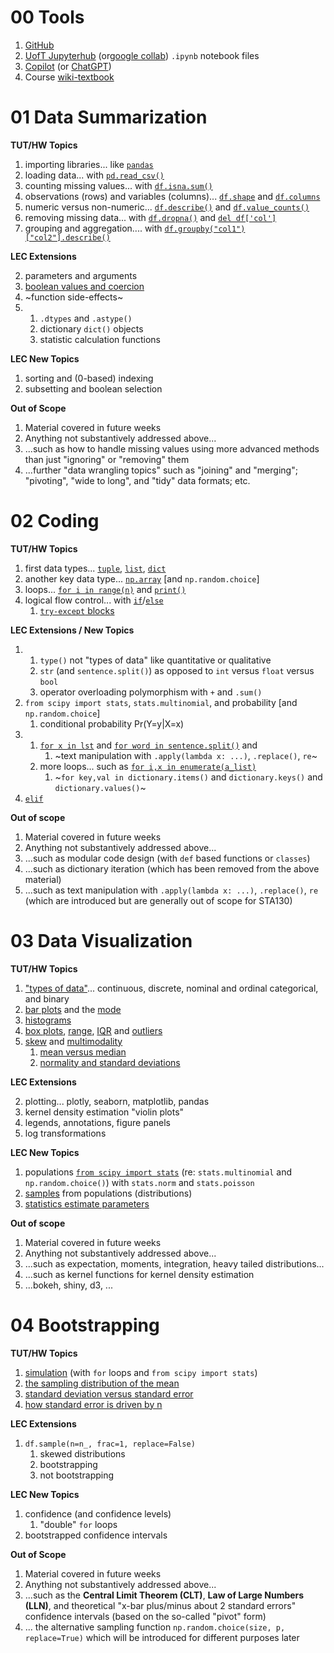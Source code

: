 # 00 Tools

1. [GitHub](https://github.com/pointOfive/STA130_ChatGPT/blob/main/README.md)
2. [UofT Jupyterhub](https://datatools.utoronto.ca) (or[google collab](https://colab.research.google.com/)) `.ipynb` notebook files
3. [Copilot](https://copilot.microsoft.com/) (or [ChatGPT](https://chat.openai.com/))
4. Course [wiki-textbook](https://github.com/pointOfive/STA130_ChatGPT/wiki/)


# 01 Data Summarization

**TUT/HW Topics**

1. importing libraries... like [`pandas`](01-Data-Summarization#import)
2. loading data... with [`pd.read_csv()`](01-Data-Summarization#read_csv)
3. counting missing values... with [`df.isna.sum()`](01-Data-Summarization#Missingness-I)
4. observations (rows) and variables (columns)... [`df.shape`](01-Data-Summarization#Variables-and-Observations) and [`df.columns`](01-Data-Summarization#Variables-and-Observations)
5. numeric versus non-numeric... [`df.describe()`](01-Data-Summarization#Types-I) and [`df.value_counts()`](01-Data-Summarization#Types-I)
6. removing missing data... with [`df.dropna()`](01-Data-Summarization#Missingness-II) and [`del df['col']`](01-Data-Summarization#Missingness-II)
7. grouping and aggregation.... with [`df.groupby("col1")["col2"].describe()`](01-Data-Summarization#Grouping-and-Aggregation)

**LEC Extensions**

2. parameters and arguments
3. [boolean values and coercion](01-Data-Summarization#Boolean-Values-and-Coercion)
4. ~function side-effects~
5. 
    1. `.dtypes` and `.astype()`  
    2. dictionary `dict()` objects
    3. statistic calculation functions

**LEC New Topics**

1. sorting and (0-based) indexing
2. subsetting and boolean selection

**Out of Scope**

1. Material covered in future weeks
2. Anything not substantively addressed above...
3. ...such as how to handle missing values using more advanced methods than just "ignoring" or "removing" them
4. ...further "data wrangling topics" such as "joining" and "merging"; "pivoting", "wide to long", and "tidy" data formats; etc.


# 02 Coding

**TUT/HW Topics**

1. first data types... [`tuple`](02-Coding#Types-II), [`list`](02-Coding#Types-II), [`dict`](02-Coding#Types-II)
2. another key data type... [`np.array`](02-Coding#np.array) [and `np.random.choice`]
3. loops... [`for i in range(n)`](02-Coding#for-loops) and [`print()`](02-Coding#for-loops)
4. logical flow control... with [`if`](02-Coding#Logical-Flow-Control)/[`else`](02-Coding#Logical-Flow-Control)
    1. [`try-except` blocks](02-Coding#Logical-Flow-Control)

**LEC Extensions / New Topics**

1. 
    1. `type()` not "types of data" like quantitative or qualitative
    2. `str` (and `sentence.split()`) as opposed to `int` versus `float` versus `bool`
    3. operator overloading polymorphism with `+` and `.sum()`
2. `from scipy import stats`, `stats.multinomial`, and probability [and `np.random.choice`]
    1. conditional probability Pr(Y=y|X=x)
3.
    1. [`for x in lst`](02-Coding#More-Loops) and [`for word in sentence.split()`](02-Coding#More-Loops) and 
        1. ~text manipulation with `.apply(lambda x: ...)`, `.replace()`, `re`~
    2. more loops... such as [`for i,x in enumerate(a_list)`](02-Coding#More-Loops)
        1. ~`for key,val in dictionary.items()` and `dictionary.keys()` and `dictionary.values()`~
4. [`elif`](02-Coding#Logical-Flow-Control)

**Out of scope**

1. Material covered in future weeks
2. Anything not substantively addressed above...
3. ...such as modular code design (with `def` based functions or `classes`)
4. ...such as dictionary iteration (which has been removed from the above material)
5. ...such as text manipulation with `.apply(lambda x: ...)`, `.replace()`, `re` (which are introduced but are generally out of scope for STA130)


# 03 Data Visualization

**TUT/HW Topics**

1. ["types of data"](03-Data-Visualization#Types-III)... continuous, discrete, nominal and ordinal categorical, and binary
2. [bar plots](03-Data-Visualization#Bar-plots-and-modes) and the [mode](03-Data-Visualization#Bar-plots-and-modes)    
3. [histograms](03-Data-Visualization#Histograms)
4. [box plots](03-Data-Visualization#Box-plots-and-spread), [range](03-Data-Visualization#Box-plots-and-spread), [IQR](03-Data-Visualization#Box-plots-and-spread) and [outliers](03-Data-Visualization#Box-plots-and-spread)
5. [skew](03-Data-Visualization#skew-and-multimodality) and [multimodality](03-Data-Visualization#skew-and-multimodality) 
    1. [mean versus median](03-Data-Visualization#skew-and-multimodality)
    2. [normality and standard deviations](03-Data-Visualization#skew-and-multimodality)
    
**LEC Extensions**

2. plotting... plotly, seaborn, matplotlib, pandas
3. kernel density estimation "violin plots"
4. legends, annotations, figure panels
5. log transformations

**LEC New Topics**

1. populations [`from scipy import stats`](03-Data-Visualization#Populations) (re: `stats.multinomial` and `np.random.choice()`) with `stats.norm` and `stats.poisson`
2. [samples](03-Data-Visualization#Sampling) from populations (distributions) 
3. [statistics estimate parameters](03-Data-Visualization#Statistics-Estimate-Parameters)


**Out of scope**
1. Material covered in future weeks
2. Anything not substantively addressed above...
3. ...such as expectation, moments, integration, heavy tailed distributions...
4. ...such as kernel functions for kernel density estimation
5. ...bokeh, shiny, d3, ...

# 04 Bootstrapping

**TUT/HW Topics**

1. [simulation](04-Bootstrapping#Simulation) (with `for` loops and `from scipy import stats`)
2. [the sampling distribution of the mean](04-Bootstrapping#Variability/Uncertainty-of-the-Sample-Mean)
3. [standard deviation versus standard error](04-Bootstrapping#Standard-Deviation-versus-Standard-Error)
4. [how standard error is driven by n](04-Bootstrapping#How-n-Drives-Standard-Error)

**LEC Extensions**

1. `df.sample(n=n_, frac=1, replace=False)`
    1. skewed distributions
    1. bootstrapping
    2. not bootstrapping

**LEC New Topics**

1. confidence (and confidence levels)
    1. "double" `for` loops
2. bootstrapped confidence intervals

**Out of Scope**

1. Material covered in future weeks
2. Anything not substantively addressed above...
3. ...such as the **Central Limit Theorem (CLT)**, **Law of Large Numbers (LLN)**, and theoretical "x-bar plus/minus about 2 standard errors" confidence intervals (based on the so-called "pivot" form)
4. ... the alternative sampling function `np.random.choice(size, p, replace=True)` which will be introduced for different purposes later

